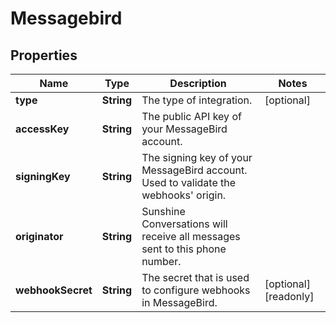 

# Messagebird

## Properties

Name | Type | Description | Notes
------------ | ------------- | ------------- | -------------
**type** | **String** | The type of integration. |  [optional]
**accessKey** | **String** | The public API key of your MessageBird account. | 
**signingKey** | **String** | The signing key of your MessageBird account. Used to validate the webhooks&#39; origin. | 
**originator** | **String** | Sunshine Conversations will receive all messages sent to this phone number. | 
**webhookSecret** | **String** | The secret that is used to configure webhooks in MessageBird. |  [optional] [readonly]



